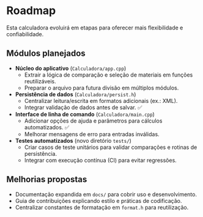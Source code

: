 # Roadmap

Esta calculadora evoluirá em etapas para oferecer mais flexibilidade e confiabilidade.

## Módulos planejados

- **Núcleo do aplicativo** (`Calculadora/app.cpp`)
  - Extrair a lógica de comparação e seleção de materiais em funções reutilizáveis.
  - Preparar o arquivo para futura divisão em múltiplos módulos.
- **Persistência de dados** (`Calculadora/persist.h`)
  - Centralizar leitura/escrita em formatos adicionais (ex.: XML).
  - Integrar validação de dados antes de salvar. ✅
- **Interface de linha de comando** (`Calculadora/main.cpp`)
  - Adicionar opções de ajuda e parâmetros para cálculos automatizados. ✅
  - Melhorar mensagens de erro para entradas inválidas.
- **Testes automatizados** (novo diretório `tests/`)
  - Criar casos de teste unitários para validar comparações e rotinas de persistência.
  - Integrar com execução contínua (CI) para evitar regressões.

## Melhorias propostas

- Documentação expandida em `docs/` para cobrir uso e desenvolvimento.
- Guia de contribuições explicando estilo e práticas de codificação.
- Centralizar constantes de formatação em `format.h` para reutilização.

